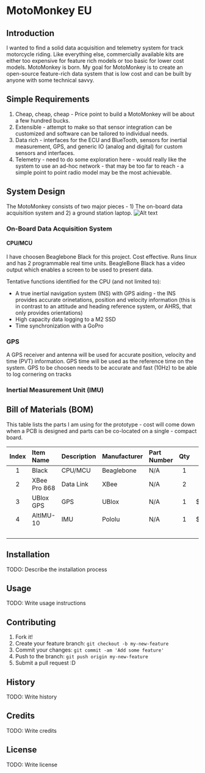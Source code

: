 # MotoMonkey EU
## Introduction
I wanted to find a solid data acquisition and telemetry system for track motorcycle riding. Like everything else, commercially available kits are either too expensive for feature rich models or too basic for lower cost models.  MotoMonkey is born. My goal for MotoMonkey is to create an open-source feature-rich data system that is low cost and can be built by anyone with some technical savvy.  

## Simple Requirements
1. Cheap, cheap, cheap - Price point to build a MotoMonkey will be about a few hundred bucks.
2. Extensible - attempt to make so that sensor integration can be customized and software can be tailored to individual needs.
3. Data rich - interfaces for the ECU and BlueTooth, sensors for inertial measurement, GPS, and generic IO (analog and digital) for custom sensors and interfaces.
4. Telemetry - need to do some exploration here - would really like the system to use an ad-hoc network - that may be too far to reach - a simple point to point radio model may be the most achievable.

## System Design
The MotoMonkey consists of two major pieces - 1) The on-board data acquisition system and 2) a ground station laptop.
![Alt text](https://cloud.githubusercontent.com/assets/3347351/15641098/427cf59a-25f3-11e6-8442-03b79fd1e716.png)

### On-Board Data Acquisition System
#### CPU/MCU
I have choosen Beaglebone Black for this project. Cost effective. Runs linux and has 2 programmable real time units. BeagleBone Black has a video output which enables a screen to be used to present data.

Tentative functions identified for the CPU (and not limited to):
- A true inertial navigation system (INS) with GPS aiding - the INS provides accurate orinetations, position and velocity information (this is in contrast to an attitude and heading reference system, or AHRS, that only provides orientations)
- High capacity data logging to a M2 SSD
- Time synchronization with a GoPro

### GPS
A GPS receiver and antenna will be used for accurate position, velocity and time (PVT) information. GPS time will be used as the reference time on the system. GPS to be choosen needs to be accurate and fast (10Hz) to be able to log cornering on tracks

### Inertial Measurement Unit (IMU)

## Bill of Materials (BOM)
This table lists the parts I am using for the prototype - cost will come down when a PCB is designed and parts can be co-located on a single - compact board.

| Index | Item Name    | Description | Manufacturer | Part Number | Qty | Cost   | Total   |
| :---: | :--------    | :---------- | :----------- | :---------- | :-: | ---:   | ----:   |
| 1     | Black        | CPU/MCU     | Beaglebone   | N/A         | 1   |        |         |
| 2     | XBee Pro 868 | Data Link   | XBee         | N/A         | 2   |        |         |
| 3     | UBlox GPS    | GPS         | UBlox        | N/A         | 1   | $49.00 | $49.00  |
| 4     | AltIMU-10    | IMU         | Pololu       | N/A         | 1   | $23.00 | $22.00  |
|       |              |             |              |             |     | Total  | $231.00 |



## Installation
TODO: Describe the installation process

## Usage
TODO: Write usage instructions

## Contributing
1. Fork it!
2. Create your feature branch: `git checkout -b my-new-feature`
3. Commit your changes: `git commit -am 'Add some feature'`
4. Push to the branch: `git push origin my-new-feature`
5. Submit a pull request :D

## History
TODO: Write history

## Credits
TODO: Write credits

## License
TODO: Write license
